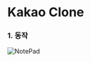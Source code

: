 # Kakao Clone

### 1. 동작

![NotePad](https://github.com/simajune/iOS_School/blob/master/Img/KakaoClone.gif)



